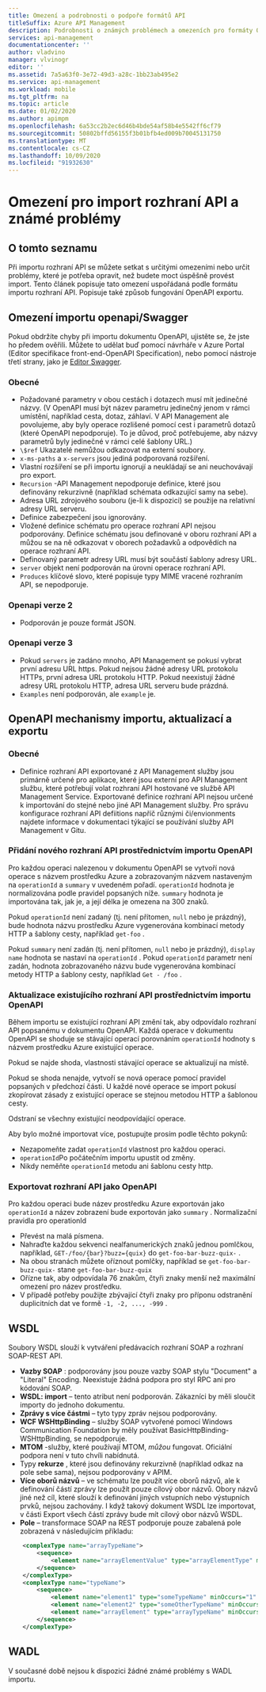 ```yaml
---
title: Omezení a podrobnosti o podpoře formátů API
titleSuffix: Azure API Management
description: Podrobnosti o známých problémech a omezeních pro formáty Open API, WSDL a WADL podporované ve službě Azure API Management.
services: api-management
documentationcenter: ''
author: vladvino
manager: vlvinogr
editor: ''
ms.assetid: 7a5a63f0-3e72-49d3-a28c-1bb23ab495e2
ms.service: api-management
ms.workload: mobile
ms.tgt_pltfrm: na
ms.topic: article
ms.date: 01/02/2020
ms.author: apimpm
ms.openlocfilehash: 6a53cc2b2ec6d46b4bde54af58b4e5542ff6cf79
ms.sourcegitcommit: 50802bffd56155f3b01bfb4ed009b70045131750
ms.translationtype: MT
ms.contentlocale: cs-CZ
ms.lasthandoff: 10/09/2020
ms.locfileid: "91932630"
---
```

# <a name="api-import-restrictions-and-known-issues"></a>Omezení pro import rozhraní API a známé problémy

## <a name="about-this-list"></a>O tomto seznamu

Při importu rozhraní API se můžete setkat s určitými omezeními nebo určit problémy, které je potřeba opravit, než budete moct úspěšně provést import. Tento článek popisuje tato omezení uspořádaná podle formátu importu rozhraní API. Popisuje také způsob fungování OpenAPI exportu.

## <a name="openapiswagger-import-limitations"></a><a name="open-api"> </a>Omezení importu openapi/Swagger

Pokud obdržíte chyby při importu dokumentu OpenAPI, ujistěte se, že jste ho předem ověřili. Můžete to udělat buď pomocí návrháře v Azure Portal (Editor specifikace front-end-OpenAPI Specification), nebo pomocí nástroje třetí strany, jako je <a href="https://editor.swagger.io">Editor Swagger</a>.

### <a name="general"></a><a name="open-api-general"> </a>Obecné

-   Požadované parametry v obou cestách i dotazech musí mít jedinečné názvy. (V OpenAPI musí být název parametru jedinečný jenom v rámci umístění, například cesta, dotaz, záhlaví. V API Management ale povolujeme, aby byly operace rozlišené pomocí cest i parametrů dotazů (které OpenAPI nepodporuje). To je důvod, proč potřebujeme, aby názvy parametrů byly jedinečné v rámci celé šablony URL.)
-   `\$ref` Ukazatelé nemůžou odkazovat na externí soubory.
-   `x-ms-paths` a `x-servers` jsou jediná podporovaná rozšíření.
-   Vlastní rozšíření se při importu ignorují a neukládají se ani neuchovávají pro export.
-   `Recursion` -API Management nepodporuje definice, které jsou definovány rekurzivně (například schémata odkazující samy na sebe).
-   Adresa URL zdrojového souboru (je-li k dispozici) se použije na relativní adresy URL serveru.
-   Definice zabezpečení jsou ignorovány.
-   Vložené definice schématu pro operace rozhraní API nejsou podporovány. Definice schématu jsou definované v oboru rozhraní API a můžou se na ně odkazovat v oborech požadavků a odpovědích na operace rozhraní API.
-   Definovaný parametr adresy URL musí být součástí šablony adresy URL.
-   `server` objekt není podporován na úrovni operace rozhraní API.
-   `Produces` klíčové slovo, které popisuje typy MIME vracené rozhraním API, se nepodporuje. 

### <a name="openapi-version-2"></a><a name="open-api-v2"> </a>Openapi verze 2

-   Podporován je pouze formát JSON.

### <a name="openapi-version-3"></a><a name="open-api-v3"> </a>Openapi verze 3

-   Pokud `servers` je zadáno mnoho, API Management se pokusí vybrat první adresu URL https. Pokud nejsou žádné adresy URL protokolu HTTPs, první adresa URL protokolu HTTP. Pokud neexistují žádné adresy URL protokolu HTTP, adresa URL serveru bude prázdná.
-   `Examples` není podporován, ale `example` je.

## <a name="openapi-import-update-and-export-mechanisms"></a>OpenAPI mechanismy importu, aktualizací a exportu

### <a name="general"></a><a name="open-import-export-general"> </a>Obecné

-   Definice rozhraní API exportované z API Management služby jsou primárně určené pro aplikace, které jsou externí pro API Management službu, které potřebují volat rozhraní API hostované ve službě API Management Service. Exportované definice rozhraní API nejsou určené k importování do stejné nebo jiné API Management služby. Pro správu konfigurace rozhraní API defiitions napříč různými či/envionments najdete informace v dokumentaci týkající se používání služby API Management v Gitu. 

### <a name="add-new-api-via-openapi-import"></a>Přidání nového rozhraní API prostřednictvím importu OpenAPI

Pro každou operaci nalezenou v dokumentu OpenAPI se vytvoří nová operace s názvem prostředku Azure a zobrazovaným názvem nastaveným na `operationId` a `summary` v uvedeném pořadí. `operationId` hodnota je normalizována podle pravidel popsaných níže. `summary` hodnota je importována tak, jak je, a její délka je omezena na 300 znaků.

Pokud `operationId` není zadaný (tj. není přítomen, `null` nebo je prázdný), bude hodnota názvu prostředku Azure vygenerována kombinací metody HTTP a šablony cesty, například `get-foo` .

Pokud `summary` není zadán (tj. není přítomen, `null` nebo je prázdný), `display name` hodnota se nastaví na `operationId` . Pokud `operationId` parametr není zadán, hodnota zobrazovaného názvu bude vygenerována kombinací metody HTTP a šablony cesty, například `Get - /foo` .

### <a name="update-an-existing-api-via-openapi-import"></a>Aktualizace existujícího rozhraní API prostřednictvím importu OpenAPI

Během importu se existující rozhraní API změní tak, aby odpovídalo rozhraní API popsanému v dokumentu OpenAPI. Každá operace v dokumentu OpenAPI se shoduje se stávající operací porovnáním `operationId` hodnoty s názvem prostředku Azure existující operace.

Pokud se najde shoda, vlastnosti stávající operace se aktualizují na místě.

Pokud se shoda nenajde, vytvoří se nová operace pomocí pravidel popsaných v předchozí části. U každé nové operace se import pokusí zkopírovat zásady z existující operace se stejnou metodou HTTP a šablonou cesty.

Odstraní se všechny existující neodpovídající operace.

Aby bylo možné importovat více, postupujte prosím podle těchto pokynů:

- Nezapomeňte zadat `operationId` vlastnost pro každou operaci.
- `operationId`Po počátečním importu upustit od změny.
- Nikdy neměňte `operationId` metodu ani šablonu cesty http.

### <a name="export-api-as-openapi"></a>Exportovat rozhraní API jako OpenAPI

Pro každou operaci bude název prostředku Azure exportován jako `operationId` a název zobrazení bude exportován jako `summary` .
Normalizační pravidla pro operationId

- Převést na malá písmena.
- Nahraďte každou sekvenci nealfanumerických znaků jednou pomlčkou, například, `GET-/foo/{bar}?buzz={quix}` do `get-foo-bar-buzz-quix-` .
- Na obou stranách můžete oříznout pomlčky, například se `get-foo-bar-buzz-quix-` stane `get-foo-bar-buzz-quix`
- Ořízne tak, aby odpovídala 76 znakům, čtyři znaky menší než maximální omezení pro název prostředku.
- V případě potřeby použijte zbývající čtyři znaky pro příponu odstranění duplicitních dat ve formě `-1, -2, ..., -999` .


## <a name="wsdl"></a><a name="wsdl"> </a>WSDL

Soubory WSDL slouží k vytváření předávacích rozhraní SOAP a rozhraní SOAP-REST API.

-   **Vazby SOAP** : podporovány jsou pouze vazby SOAP stylu "Document" a "Literal" Encoding. Neexistuje žádná podpora pro styl RPC ani pro kódování SOAP.
-   **WSDL: import** – tento atribut není podporován. Zákazníci by měli sloučit importy do jednoho dokumentu.
-   **Zprávy s více částmi** – tyto typy zpráv nejsou podporovány.
-   **WCF WSHttpBinding** – služby SOAP vytvořené pomocí Windows Communication Foundation by měly používat BasicHttpBinding-WSHttpBinding, se nepodporuje.
-   **MTOM** -služby, které používají MTOM, <em>můžou</em> fungovat. Oficiální podpora není v tuto chvíli nabídnutá.
-   Typy **rekurze** , které jsou definovány rekurzivně (například odkaz na pole sebe sama), nejsou podporovány v APIM.
-   **Více oborů názvů** – ve schématu lze použít více oborů názvů, ale k definování částí zprávy lze použít pouze cílový obor názvů. Obory názvů jiné než cíl, které slouží k definování jiných vstupních nebo výstupních prvků, nejsou zachovány. I když takový dokument WSDL lze importovat, v části Export všech částí zprávy bude mít cílový obor názvů WSDL.
-   **Pole** – transformace SOAP na REST podporuje pouze zabalená pole zobrazená v následujícím příkladu:

```xml
    <complexType name="arrayTypeName">
        <sequence>
            <element name="arrayElementValue" type="arrayElementType" minOccurs="0" maxOccurs="unbounded"/>
        </sequence>
    </complexType>
    <complexType name="typeName">
        <sequence>
            <element name="element1" type="someTypeName" minOccurs="1" maxOccurs="1"/>
            <element name="element2" type="someOtherTypeName" minOccurs="0" maxOccurs="1" nillable="true"/>
            <element name="arrayElement" type="arrayTypeName" minOccurs="1" maxOccurs="1"/>
        </sequence>
    </complexType>
```

## <a name="wadl"></a><a name="wadl"> </a>WADL

V současné době nejsou k dispozici žádné známé problémy s WADL importu.
